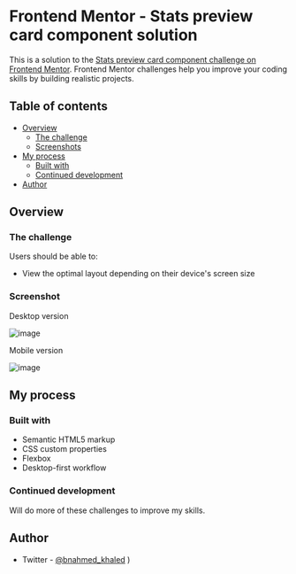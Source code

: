 # Frontend Mentor - Stats preview card component solution

This is a solution to the [Stats preview card component challenge on Frontend Mentor](https://www.frontendmentor.io/challenges/stats-preview-card-component-8JqbgoU62). Frontend Mentor challenges help you improve your coding skills by building realistic projects.

## Table of contents

- [Overview](#overview)
  - [The challenge](#the-challenge)
  - [Screenshots](#screenshots)
- [My process](#my-process)
  - [Built with](#built-with)
  - [Continued development](#continued-development)
- [Author](#author)

## Overview

### The challenge

Users should be able to:

- View the optimal layout depending on their device's screen size

### Screenshot

Desktop version

![image](https://user-images.githubusercontent.com/98355491/174897663-d10011e0-d8c8-4579-bb35-2b0217a7ee72.png)

Mobile version

![image](https://user-images.githubusercontent.com/98355491/174897844-549f1d8f-9cc4-401e-b561-4853bdd79468.png)

## My process

### Built with

- Semantic HTML5 markup
- CSS custom properties
- Flexbox
- Desktop-first workflow

### Continued development

Will do more of these challenges to improve my skills.

## Author
- Twitter - [@bnahmed_khaled](https://twitter.com/bnahmed_khaled)
)
